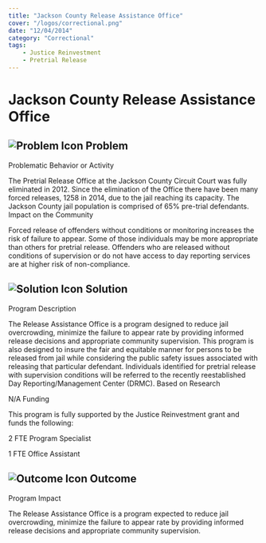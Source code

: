 ```yaml
---
title: "Jackson County Release Assistance Office"
cover: "/logos/correctional.png"
date: "12/04/2014"
category: "Correctional"
tags:
    - Justice Reinvestment
    - Pretrial Release 
---
```


# Jackson County Release Assistance Office

## ![Problem Icon](https://github.com/google/material-design-icons/raw/master/alert/1x_web/ic_error_outline_black_48dp.png "Problem") Problem
Problematic Behavior or Activity

The Pretrial Release Office at the Jackson County Circuit Court was fully eliminated in 2012. Since the elimination of the Office there have been many forced releases, 1258 in 2014, due to the jail reaching its capacity. The Jackson County jail population is comprised of 65% pre-trial defendants.
Impact on the Community

Forced release of offenders without conditions or monitoring increases the risk of failure to appear. Some of those individuals may be more appropriate than others for pretrial release. Offenders who are released without conditions of supervision or do not have access to day reporting services are at higher risk of non-compliance.
## ![Solution Icon](https://github.com/google/material-design-icons/raw/master/action/1x_web/ic_lightbulb_outline_black_48dp.png "Solution") Solution
Program Description

The Release Assistance Office is a program designed to reduce jail overcrowding, minimize the failure to appear rate by providing informed release decisions and appropriate community supervision. This program is also designed to insure the fair and equitable manner for persons to be released from jail while considering the public safety issues associated with releasing that particular defendant. Individuals identified for pretrial release with supervision conditions will be referred to the recently reestablished Day Reporting/Management Center (DRMC).
Based on Research

N/A
Funding

This program is fully supported by the Justice Reinvestment grant and funds the following:

2 FTE Program Specialist

1 FTE Office Assistant
## ![Outcome Icon](https://github.com/google/material-design-icons/raw/master/action/1x_web/ic_view_list_black_48dp.png "Outcome") Outcome
Program Impact

The Release Assistance Office is a program expected to reduce jail overcrowding, minimize the failure to appear rate by providing informed release decisions and appropriate community supervision.

